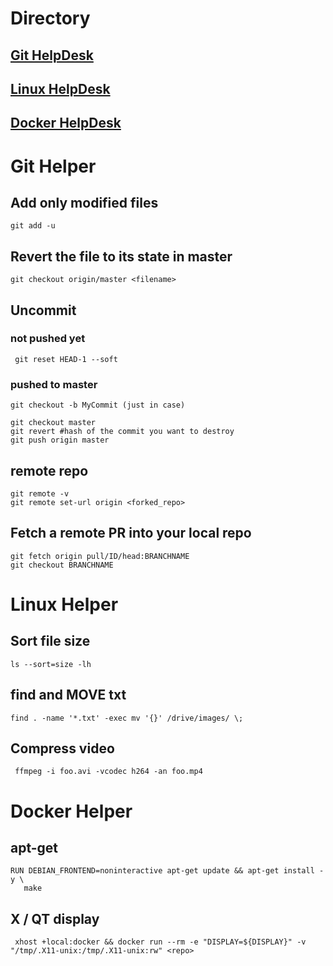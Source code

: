 # Directory
## [Git HelpDesk](#git-helper)

## [Linux HelpDesk](#linux-helper)

## [Docker HelpDesk](#docker-helper)

# Git Helper

## Add only modified files
```git add -u```

## Revert the file to its state in master
``` git checkout origin/master <filename> ```

## Uncommit

### not pushed yet
``` git reset HEAD-1 --soft``` 

### pushed to master
``` 
git checkout -b MyCommit (just in case)

git checkout master
git revert #hash of the commit you want to destroy
git push origin master
```

## remote repo
```
git remote -v
git remote set-url origin <forked_repo>
```

## Fetch a remote PR into your local repo
```
git fetch origin pull/ID/head:BRANCHNAME
git checkout BRANCHNAME
```

# Linux Helper

## Sort file size

```
ls --sort=size -lh
```

## find and **MOVE** txt

```
find . -name '*.txt' -exec mv '{}' /drive/images/ \;
```

## Compress video
```
 ffmpeg -i foo.avi -vcodec h264 -an foo.mp4
```

# Docker Helper

## apt-get
```
RUN DEBIAN_FRONTEND=noninteractive apt-get update && apt-get install -y \
   make
```

## X / QT display

```
 xhost +local:docker && docker run --rm -e "DISPLAY=${DISPLAY}" -v "/tmp/.X11-unix:/tmp/.X11-unix:rw" <repo>
```
